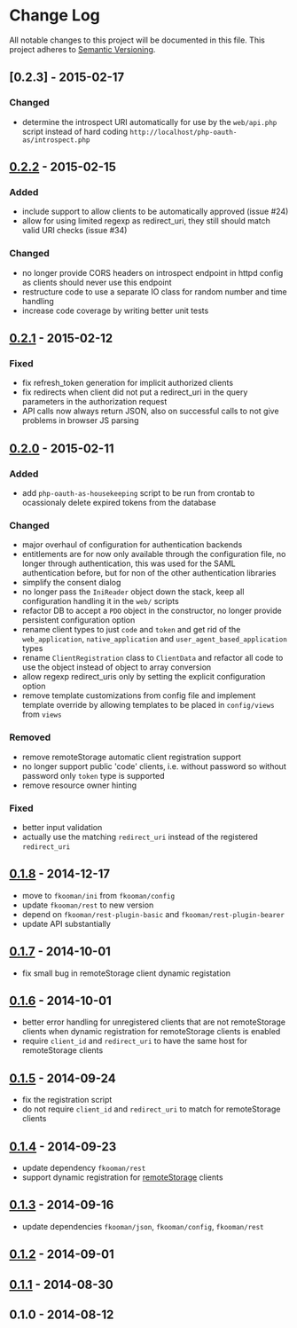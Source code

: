# Change Log
All notable changes to this project will be documented in this file.
This project adheres to [Semantic Versioning](http://semver.org/).

## [0.2.3] - 2015-02-17
### Changed
- determine the introspect URI automatically for use by the `web/api.php` 
  script instead of hard coding `http://localhost/php-oauth-as/introspect.php`

## [0.2.2] - 2015-02-15
### Added
- include support to allow clients to be automatically approved (issue #24)
- allow for using limited regexp as redirect_uri, they still should match 
  valid URI checks (issue #34)

### Changed
- no longer provide CORS headers on introspect endpoint in httpd 
  config as clients should never use this endpoint
- restructure code to use a separate IO class for random number and time
  handling
- increase code coverage by writing better unit tests

## [0.2.1] - 2015-02-12
### Fixed
- fix refresh_token generation for implicit authorized clients
- fix redirects when client did not put a redirect_uri in the query
  parameters in the authorization request
- API calls now always return JSON, also on successful calls to not give
  problems in browser JS parsing

## [0.2.0] - 2015-02-11
### Added
- add `php-oauth-as-housekeeping` script to be run from crontab to ocassionaly
  delete expired tokens from the database

### Changed
- major overhaul of configuration for authentication backends
- entitlements are for now only available through the configuration file, no
  longer through authentication, this was used for the SAML authentication 
  before, but for non of the other authentication libraries
- simplify the consent dialog
- no longer pass the `IniReader` object down the stack, keep all configuration 
  handling it in the `web/` scripts
- refactor DB to accept a `PDO` object in the constructor, no longer provide
  persistent configuration option
- rename client types to just `code` and `token` and get rid of the 
  `web_application`, `native_application` and `user_agent_based_application`
  types
- rename `ClientRegistration` class to `ClientData` and refactor all code 
  to use the object instead of object to array conversion
- allow regexp redirect_uris only by setting the explicit configuration 
  option
- remove template customizations from config file and implement template
  override by allowing templates to be placed in `config/views` from 
  `views`

### Removed
- remove remoteStorage automatic client registration support
- no longer support public 'code' clients, i.e. without password so without
  password only `token` type is supported
- remove resource owner hinting

### Fixed
- better input validation
- actually use the matching `redirect_uri` instead of the registered 
  `redirect_uri`

## [0.1.8] - 2014-12-17
- move to `fkooman/ini` from `fkooman/config`
- update `fkooman/rest` to new version
- depend on `fkooman/rest-plugin-basic` and `fkooman/rest-plugin-bearer`
- update API substantially

## [0.1.7] - 2014-10-01
- fix small bug in remoteStorage client dynamic registation

## [0.1.6] - 2014-10-01
- better error handling for unregistered clients that are not 
  remoteStorage clients when dynamic registration for remoteStorage
  clients is enabled
- require `client_id` and `redirect_uri` to have the same host for
  remoteStorage clients

## [0.1.5] - 2014-09-24
- fix the registration script
- do not require `client_id` and `redirect_uri` to match for remoteStorage 
  clients

## [0.1.4] - 2014-09-23
- update dependency `fkooman/rest`
- support dynamic registration for [remoteStorage](http://remotestorage.io) 
  clients

## [0.1.3] - 2014-09-16
- update dependencies `fkooman/json`, `fkooman/config`, `fkooman/rest`

## [0.1.2] - 2014-09-01

## [0.1.1] - 2014-08-30

## 0.1.0 - 2014-08-12

[unreleased]: https://github.com/fkooman/php-oauth-as/compare/0.2.2...HEAD
[0.2.2]: https://github.com/fkooman/php-oauth-as/compare/0.2.1...0.2.2
[0.2.1]: https://github.com/fkooman/php-oauth-as/compare/0.2.0...0.2.1
[0.2.0]: https://github.com/fkooman/php-oauth-as/compare/0.1.8...0.2.0
[0.1.8]: https://github.com/fkooman/php-oauth-as/compare/0.1.7...0.1.8
[0.1.7]: https://github.com/fkooman/php-oauth-as/compare/0.1.6...0.1.7
[0.1.6]: https://github.com/fkooman/php-oauth-as/compare/0.1.5...0.1.6
[0.1.5]: https://github.com/fkooman/php-oauth-as/compare/0.1.4...0.1.5
[0.1.4]: https://github.com/fkooman/php-oauth-as/compare/0.1.3...0.1.4
[0.1.3]: https://github.com/fkooman/php-oauth-as/compare/0.1.2...0.1.3
[0.1.2]: https://github.com/fkooman/php-oauth-as/compare/0.1.1...0.1.2
[0.1.1]: https://github.com/fkooman/php-oauth-as/compare/0.1.0...0.1.1

